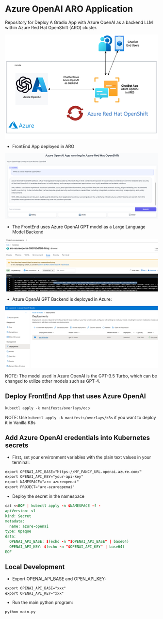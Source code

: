 # Azure OpenAI ARO Application

Repository for Deploy A Gradio App with Azure OpenAI as a backend LLM within Azure Red Hat OpenShift (ARO) cluster.

![Azure OpenAI App within ARO Cluster - 0](./assets/aro-azureopenai-0.png)

* FrontEnd App deployed in ARO

![Azure OpenAI App within ARO Cluster 0 ](./assets/aro-azureopenai.png)

* The FrontEnd uses Azure OpenAI GPT model as a Large Language Model Backend

![Azure OpenAI App within ARO Cluster - 2](./assets/aro-azureopenai-2.png)

* Azure OpenAI GPT Backend is deployed in Azure:

![Azure OpenAI App within ARO Cluster - 3](./assets/aro-azureopenai-3.png)

NOTE: The model used in Azure OpenAI is the GPT-3.5 Turbo, which can be changed to utilize other models such as GPT-4.

## Deploy FrontEnd App that uses Azure OpenAI

```md
kubectl apply -k manifests/overlays/ocp
```

NOTE: Use ```kubectl apply -k manifests/overlays/k8s``` if you want to deploy it in Vanilla K8s

## Add Azure OpenAI credentials into Kubernetes secrets

* First, set your environment variables with the plain text values in your terminal:

```md
export OPENAI_API_BASE="https://MY_FANCY_URL.openai.azure.com/"
export OPENAI_API_KEY="your-api-key"
export NAMESPACE="aro-azureopenai"
export PROJECT="aro-azureopenai"
```

* Deploy the secret in the namespace

```md
cat <<EOF | kubectl apply -n $NAMESPACE -f -
apiVersion: v1
kind: Secret
metadata:
  name: azure-openai
type: Opaque
data:
  OPENAI_API_BASE: $(echo -n "$OPENAI_API_BASE" | base64)
  OPENAI_API_KEY: $(echo -n "$OPENAI_API_KEY" | base64)
EOF
```

## Local Development

* Export OPENAI_API_BASE and OPEN_API_KEY:

```md
export OPENAI_API_BASE="xxx"
export OPENAI_API_KEY="xxx"
```

* Run the main python program:

```md
python main.py
```